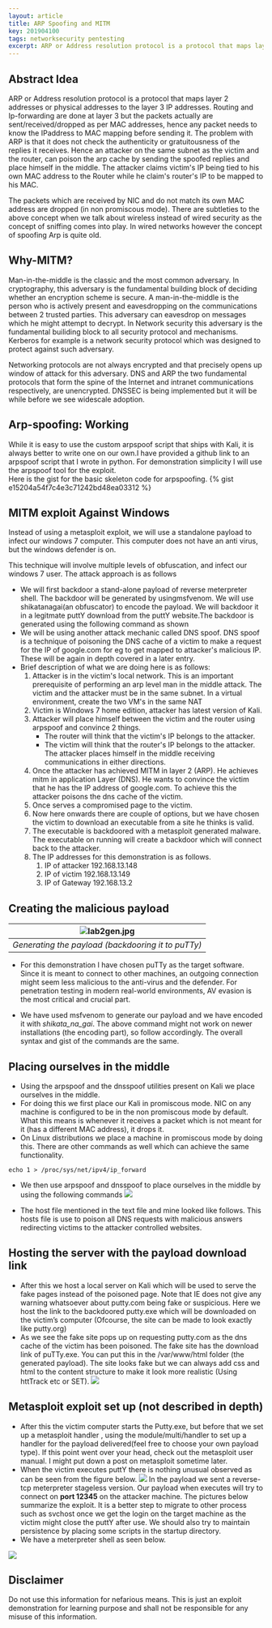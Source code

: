 ```yaml
---
layout: article
title: ARP Spoofing and MITM
key: 201904100
tags: networksecurity pentesting
excerpt: ARP or Address resolution protocol is a protocol that maps layer 2 addresses or physical addresses to the layer 3 IP addresses. Routing and Ip-forwarding are done at layer 3 but the packets actually are sent/received/dropped as per MAC addresses, hence any packet needs to know the IPaddress to MAC mapping before sending it.
---
```


## Abstract Idea
ARP or Address resolution protocol is a protocol that maps layer 2 addresses or physical
addresses to the layer 3 IP addresses. Routing and Ip-forwarding are done at layer 3 but
the packets actually are sent/received/dropped as per MAC addresses, hence any packet
needs to know the IPaddress to MAC mapping before sending it. The problem with ARP
is that it does not check the authenticity or gratuitousness of the replies it receives. Hence
an attacker on the same subnet as the victim and the router, can poison the arp cache by
sending the spoofed replies and place himself in the middle. The attacker claims victim's
IP being tied to his own MAC address to the Router while he claim's router's IP to be
mapped to his MAC.

The packets which are received by NIC and do not match its own MAC address are dropped (in 
non promiscous mode). There are subtleties to the above concept when we talk about wireless instead of wired security as the concept of sniffing comes into play. In wired networks however the concept of spoofing Arp is quite old.

## Why-MITM?
Man-in-the-middle is the classic and the most common adversary. In cryptography, this adversary is the fundamental building block of deciding whether an encryption scheme is secure. A man-in-the-middle is the person who is actively present and eavesdropping on the communications between 2 trusted parties. This adversary can eavesdrop on messages which he might attempt to decrypt. In Network security this adversary is the fundamental builiding block to all security protocol and mechanisms. Kerberos for example is a network security protocol which was designed to  protect against such adversary.

Networking protocols are not always encrypted and that precisely opens up window of attack for this adversary. DNS and ARP the two fundamental protocols that form the spine of the Internet and intranet communications respectively, are unencrypted. DNSSEC is being implemented but it will be while before we see widescale adoption.

## Arp-spoofing: Working
While it is easy to use the custom arpspoof script that ships with Kali, it is always better to write one on our own.I have provided a github link to an arpspoof script that I wrote in python. For demonstration simplicity I will use the arpspoof tool for the exploit.  
Here is the gist for the basic skeleton code for arpspoofing.
{% gist e15204a54f7c4e3c71242bd48ea03312 %}




## MITM exploit Against Windows

Instead of using a metasploit exploit, we will use a standalone payload to infect our windows
7 computer. This computer does not have an anti virus, but the windows defender is on.

This technique will involve multiple levels of obfuscation, and infect our windows 7 user.
The attack approach is as follows

- We will first backdoor a stand-alone payload of reverse meterpreter shell. The
    backdoor will be generated by usingmsfvenom. We will use shikatanagai(an obfuscator) to encode
    the payload. We will backdoor it in a legitmate puttY download from the puttY
    website.The backdoor is generated using the following command as shown
- We will be using another attack mechanic called DNS spoof. DNS spoof is a technique of poisoning the 		DNS cache of a victim to make a request for the IP of google.com for eg to get mapped to attacker's 	malicious IP. These will be again in depth covered in a later entry.
- Brief description of what we are doing here is as follows:
	1. Attacker is in the victim's local network. This is an important prerequisite of performing an arp level man in the middle attack. The victim and the attacker must be in the same subnet. In a virtual environment, create the two VM's in the same NAT
	2. Victim is Windows 7 home edition, attacker has latest version of Kali.
	3. Attacker will place himself between the victim and the router using arpspoof and convince 2 things.
		* The router will think that the victim's IP belongs to the attacker.
		* The victim will think that the router's IP belongs to the attacker.
	The attacker places himself in the middle receiving communications in either directions. 
	4. Once the attacker has achieved MITM in layer 2 (ARP). He achieves mitm in application Layer (DNS).
	He wants to convince the victim that he has the IP address of google.com. To achieve this the attacker poisons the dns cache of the victim.
	5. Once serves a compromised page to the victim.
	6. Now here onwards there are couple of options, but we have chosen the victim to download an executable from a site he thinks is valid.
	7. The executable is backdoored with a metasploit generated malware. The executable on running will create a backdoor which will connect back to the attacker.
	8. The IP addresses for this demonstration is as follows.
		1. IP of attacker 192.168.13.148
		2. IP of victim 192.168.13.149
		3. IP of Gateway 192.168.13.2

## Creating the malicious payload


| ![lab2gen.jpg]({{site.url}}/public/img/lab2gen.jpg) | 
|:--:| 
| *Generating the payload (backdooring it to puTTy)* |

- For this demonstration I have chosen puTTy as the target software. Since it is meant to connect to other machines, an outgoing connection might seem less malicious to the anti-virus and the defender. For penetration testing in modern real-world environments, AV evasion is the most critical and crucial part.

- We have used msfvenom to generate our payload and we have encoded it with <i>shikata_na_gai</i>. The above command might not work on newer installations (the encoding part), so follow accordingly. The overall syntax and gist of the commands are the same.
	
## Placing ourselves in the middle

- Using the arpspoof and the dnsspoof utilities present on Kali we place ourselves in the middle.
- For doing this we first place our Kali in promiscous mode. NIC on any machine is configured to be in the non promiscous mode by default. What  this means is whenever it receives a packet which is not meant for it (has a different MAC address), it drops it.
- On Linux distributions we place a machine in promiscous mode by doing this. There are other commands as well which can achieve the same functionality.
```
echo 1 > /proc/sys/net/ipv4/ip_forward
```
- We then use arpspoof and dnsspoof to place ourselves in the middle by using the following commands
  <img src="{{ site.url }}/public/img/dnsarp.jpg"/>

- The host file mentioned in the text file and mine looked like follows. This hosts file is use to poison all DNS requests with malicious answers redirecting victims to the attacker controlled websites.


## Hosting the server with the payload download link

- After this we host a local server on Kali which will be used to serve the fake pages
    instead of the poisoned page. Note that IE does not give any warning whatsoever
    about putty.com being fake or suspicious. Here we host the link to the backdoored
    putty.exe which will be downloaded on the victim’s computer (Ofcourse, the site can
    be made to look exactly like putty.org)
- As we see the fake site pops up on requesting putty.com as the dns cache of the victim
    has been poisoned. The fake site has the download link of puTTy.exe. You can put this in the /var/www/html folder (the generated payload). The site looks fake but we can always add css and html to the content structure to make it look more realistic (Using httTrack etc or SET).
    <img src="{{ site.url }}/public/img/fakesite.jpg"/>

## Metasploit exploit set up (not described in depth)
- After this the victim computer starts the Putty.exe, but before that we set up a
    metasploit handler , using the module/multi/handler to set up a handler for the
    payload delivered(feel free to choose your own payload type). If this point went over your head, check out the metasploit user manual. I might put down a post on metasploit sometime later. 
- When the victim executes puttY there is nothing unusual observed as can be seen from the figure below.
	<img src="{{ site.url }}/public/img/putty.jpg"/>
    In the payload we sent a reverse-tcp meterpreter stageless version.
    Our payload when executes will try to connect on <b>port 12345</b> on the attacker machine.
    The pictures below summarize the exploit. It is a better step to migrate to other
    process such as svchost once we get the login on the target machine as the victim
    might close the puttY after use. We should also try to maintain persistence by placing
    some scripts in the startup directory. 
- We have a meterpreter shell as seen below.
<img src="{{ site.url }}/public/img/rev.jpg"/>

## Disclaimer
Do not use this information for nefarious means. This is just an exploit demonstration for learning purpose and shall not be responsible for any misuse of this information.

